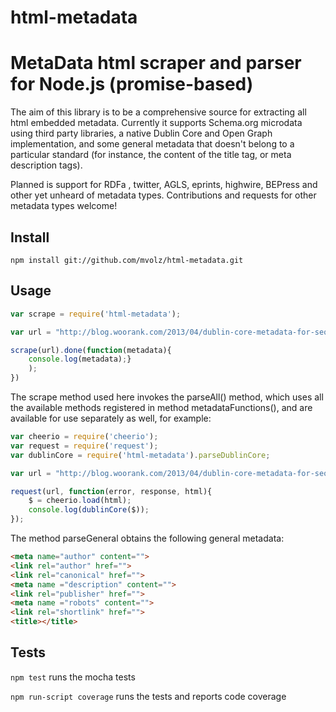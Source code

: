 html-metadata
=============

# MetaData html scraper and parser for Node.js (promise-based)

The aim of this library is to be a comprehensive source for extracting all html embedded metadata. Currently it supports Schema.org microdata using third party libraries, a native Dublin Core and Open Graph implementation, and some general metadata that doesn't belong to a particular standard (for instance, the content of the title tag, or meta description tags).

Planned is support for  RDFa , twitter, AGLS, eprints, highwire, BEPress and other yet unheard of metadata types. Contributions and requests for other metadata types welcome!

## Install

	npm install git://github.com/mvolz/html-metadata.git

## Usage

```js
var scrape = require('html-metadata');

var url = "http://blog.woorank.com/2013/04/dublin-core-metadata-for-seo-and-usability/";

scrape(url).done(function(metadata){
	console.log(metadata);}
	);
})
```

The scrape method used here invokes the parseAll() method, which uses all the available methods registered in method metadataFunctions(), and are available for use separately as well, for example:

```js
var cheerio = require('cheerio');
var request = require('request');
var dublinCore = require('html-metadata').parseDublinCore;

var url = "http://blog.woorank.com/2013/04/dublin-core-metadata-for-seo-and-usability/";

request(url, function(error, response, html){
	$ = cheerio.load(html);
	console.log(dublinCore($));
});
```

The method parseGeneral obtains the following general metadata:

```html
<meta name="author" content="">
<link rel="author" href="">
<link rel="canonical" href="">
<meta name ="description" content="">
<link rel="publisher" href="">
<meta name ="robots" content="">
<link rel="shortlink" href="">
<title></title>
```

## Tests

```npm test``` runs the mocha tests

```npm run-script coverage``` runs the tests and reports code coverage

